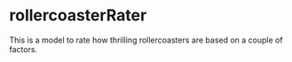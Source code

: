 # rollercoasterRater
This is a model to rate how thrilling rollercoasters are based on a couple of factors.
